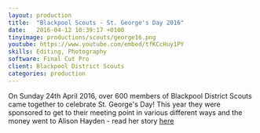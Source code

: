 ```yaml
---
layout: production
title:  "Blackpool Scouts - St. George's Day 2016"
date:   2016-04-12 10:39:17 +0100
tinyimage: productions/scouts/george16.png
youtube: https://www.youtube.com/embed/tfKCcHuy1PY
skills: Editing, Photography
software: Final Cut Pro
client: Blackpool District Scouts
categories: production
---
```

<!--The date is in american format, sorry!-->
<!--For the youtube link, copy from the videos page, an example would be 'https://www.youtube.com/embed/rT26VIe_VBQ'-->
<!-- Tinyimage must be 500 x 500 pixels, make background transparent (looks better but optional), url is from the /images directory -->
<!-- Write the description below, no character limit -->

On Sunday 24th April 2016, over 600 members of Blackpool District Scouts came together to celebrate St. George's Day! This year they were sponsored to get to their meeting point in various different ways and the money went to Alison Hayden - read her story <a href="http://blackpoolscouts.org.uk/st-georges-day-challenge-alisons-story"> here </a>
